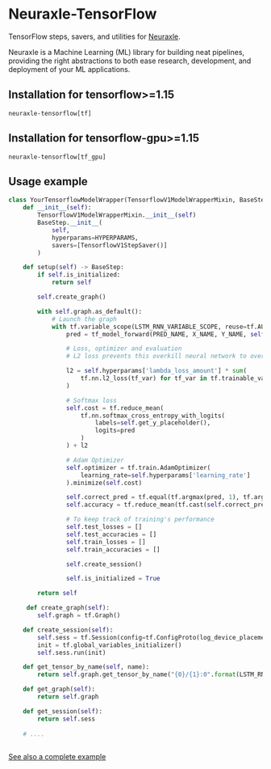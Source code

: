 # Neuraxle-TensorFlow

TensorFlow steps, savers, and utilities for [Neuraxle](https://github.com/Neuraxio/Neuraxle).

Neuraxle is a Machine Learning (ML) library for building neat pipelines, providing the right abstractions to both ease research, development, and deployment of your ML applications.

## Installation for tensorflow>=1.15

```
neuraxle-tensorflow[tf]
```

## Installation for tensorflow-gpu>=1.15

```
neuraxle-tensorflow[tf_gpu]
```

## Usage example

```python
class YourTensorflowModelWrapper(TensorflowV1ModelWrapperMixin, BaseStep):
    def __init__(self):
        TensorflowV1ModelWrapperMixin.__init__(self)
        BaseStep.__init__(
            self, 
            hyperparams=HYPERPARAMS,
            savers=[TensorflowV1StepSaver()]
        )

    def setup(self) -> BaseStep:
        if self.is_initialized:
            return self

        self.create_graph()

        with self.graph.as_default():
            # Launch the graph
            with tf.variable_scope(LSTM_RNN_VARIABLE_SCOPE, reuse=tf.AUTO_REUSE):
                pred = tf_model_forward(PRED_NAME, X_NAME, Y_NAME, self.hyperparams)

                # Loss, optimizer and evaluation
                # L2 loss prevents this overkill neural network to overfit the data

                l2 = self.hyperparams['lambda_loss_amount'] * sum(
                    tf.nn.l2_loss(tf_var) for tf_var in tf.trainable_variables()
                )

                # Softmax loss
                self.cost = tf.reduce_mean(
                    tf.nn.softmax_cross_entropy_with_logits(
                        labels=self.get_y_placeholder(),
                        logits=pred
                    )
                ) + l2

                # Adam Optimizer
                self.optimizer = tf.train.AdamOptimizer(
                    learning_rate=self.hyperparams['learning_rate']
                ).minimize(self.cost)

                self.correct_pred = tf.equal(tf.argmax(pred, 1), tf.argmax(self.get_tensor_by_name(Y_NAME), 1))
                self.accuracy = tf.reduce_mean(tf.cast(self.correct_pred, tf.float32))

                # To keep track of training's performance
                self.test_losses = []
                self.test_accuracies = []
                self.train_losses = []
                self.train_accuracies = []

                self.create_session()

                self.is_initialized = True

        return self

     def create_graph(self):
        self.graph = tf.Graph()

    def create_session(self):
        self.sess = tf.Session(config=tf.ConfigProto(log_device_placement=True), graph=self.graph)
        init = tf.global_variables_initializer()
        self.sess.run(init)

    def get_tensor_by_name(self, name):
        return self.graph.get_tensor_by_name("{0}/{1}:0".format(LSTM_RNN_VARIABLE_SCOPE, name))

    def get_graph(self):
        return self.graph

    def get_session(self):
        return self.sess
    
    # ....
    
```

[See also a complete example](https://github.com/Neuraxio/LSTM-Human-Activity-Recognition/blob/neuraxle-refactor/steps/lstm_rnn_tensorflow_model_wrapper.py)
